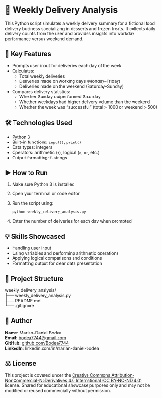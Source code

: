 # 🍦 Weekly Delivery Analysis

This Python script simulates a weekly delivery summary for a fictional food delivery business specializing in desserts and frozen treats. It collects daily delivery counts from the user and provides insights into workday performance versus weekend demand.

## 📌 Key Features
- Prompts user input for deliveries each day of the week
- Calculates:
  - Total weekly deliveries
  - Deliveries made on working days (Monday–Friday)
  - Deliveries made on the weekend (Saturday–Sunday)
- Compares delivery statistics:
  - Whether Sunday outperformed Saturday
  - Whether weekdays had higher delivery volume than the weekend
  - Whether the week was “successful” (total > 1000 or weekend > 500)

## 🛠️ Technologies Used
- Python 3
- Built-in functions: `input()`, `print()`
- Data types: integers
- Operators: arithmetic (`+`), logical (`>`, `or`, etc.)
- Output formatting: f-strings

## ▶️ How to Run
1. Make sure Python 3 is installed
2. Open your terminal or code editor
3. Run the script using:

   `python weekly_delivery_analysis.py`

4. Enter the number of deliveries for each day when prompted

## 💡 Skills Showcased
- Handling user input
- Using variables and performing arithmetic operations
- Applying logical comparisons and conditions
- Formatting output for clear data presentation

## 📁 Project Structure
weekly_delivery_analysis/  
├── weekly_delivery_analysis.py  
├── README.md  
└── .gitignore  

## 👤 Author
**Name**: Marian-Daniel Bodea  
**Email**: bodea7744@gmail.com  
**GitHub**: [github.com/Bodea7744](https://github.com/Bodea7744)  
**LinkedIn**: [linkedin.com/in/marian-daniel-bodea](https://linkedin.com/in/marian-daniel-bodea)  

## ⚖️ License
This project is covered under the [Creative Commons Attribution-NonCommercial-NoDerivatives 4.0 International (CC BY-NC-ND 4.0)](https://creativecommons.org/licenses/by-nc-nd/4.0/) license. Shared for educational showcase purposes only and may not be modified or reused commercially without permission.